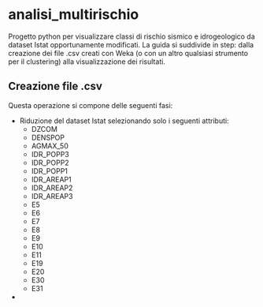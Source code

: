 # analisi_multirischio
Progetto python per visualizzare classi di rischio sismico e idrogeologico da dataset Istat opportunamente modificati. La guida si suddivide in step: dalla creazione dei
file .csv creati con Weka (o con un altro qualsiasi strumento per il clustering) alla visualizzazione dei risultati.

## Creazione file .csv
Questa operazione si compone delle seguenti fasi:
* Riduzione del dataset Istat selezionando solo i seguenti attributi:
  * DZCOM
  * DENSPOP
  * AGMAX_50
  * IDR_POPP3
  * IDR_POPP2
  * IDR_POPP1
  * IDR_AREAP1
  * IDR_AREAP2
  * IDR_AREAP3
  * E5
  * E6
  * E7
  * E8
  * E9
  * E10
  * E11
  * E19
  * E20
  * E30
  * E31
* 
